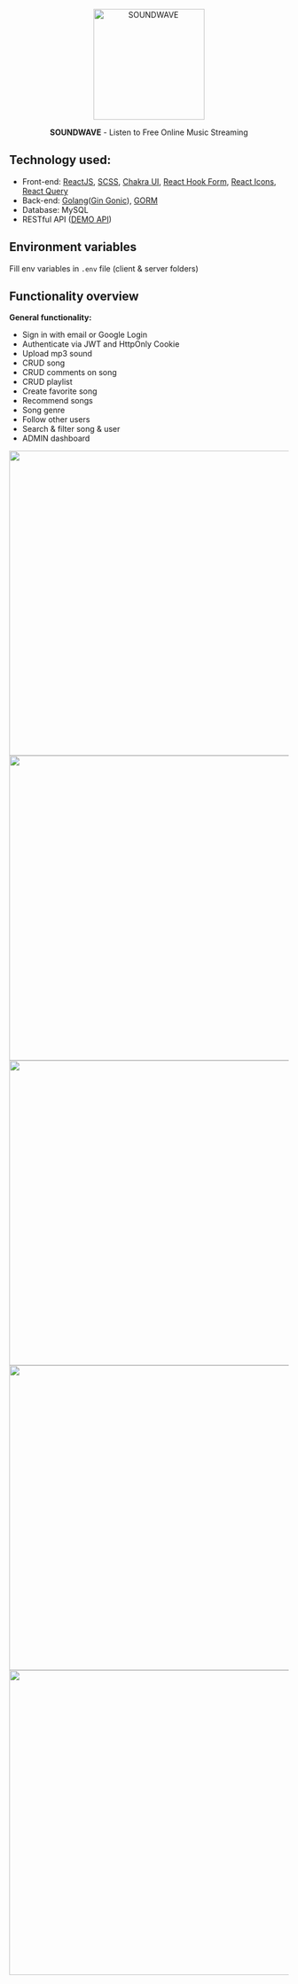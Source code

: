 <p align="center">
  <a href="https://www.hiepnguyen.site/" target="blank"><img src="https://iili.io/HI5pxkB.png" width="200" alt="SOUNDWAVE" /></a>
</p>
<p align="center"> <b>SOUNDWAVE</b>  - Listen to Free Online Music Streaming</p>

## Technology used:
  + Front-end: [ReactJS](https://reactjs.org/), [SCSS](https://sass-lang.com/), [Chakra UI](https://chakra-ui.com/), [React Hook Form](https://react-hook-form.com/), [React Icons](https://react-icons.github.io/react-icons/), [React Query](https://react-query-v3.tanstack.com/)
  + Back-end: [Golang](https://go.dev/)([Gin Gonic](https://gin-gonic.com/)), [GORM](https://gorm.io/)
  + Database: MySQL
  + RESTful API ([DEMO API](https://music-a8of.onrender.com/swagger/))

## Environment variables
Fill env variables in `.env` file (client & server folders)

## Functionality overview

**General functionality:**
- Sign in with email or Google Login
- Authenticate via JWT and HttpOnly Cookie
- Upload mp3 sound
- CRUD song
- CRUD comments on song
- CRUD playlist
- Create favorite song
- Recommend songs
- Song genre
- Follow other users
- Search & filter song & user
- ADMIN dashboard

<img width="550" src="https://iili.io/HI7iFGp.png"/>
<img width="550" src="https://iili.io/HI7i3nR.png"/>
<img width="550" src="https://iili.io/HI7Pb3P.png"/>
<img width="550" src="https://iili.io/HI7idZv.png"/>
<img width="550" src="https://iili.io/HI7Pyyg.png"/>
